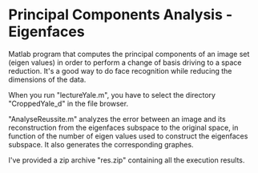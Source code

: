 # Principal Components Analysis - Eigenfaces

Matlab program that computes the principal components of an image set (eigen values) in order to perform a change of basis driving to a space reduction. It's a good way to do face recognition while reducing the dimensions of the data.

When you run "lectureYale.m", you have to select the directory "CroppedYale_d" in the file browser.

"AnalyseReussite.m" analyzes the error between an image and its reconstruction from the eigenfaces subspace to the original space, in function of the number of eigen values used to construct the eigenfaces subspace. It also generates the corresponding graphes.

I've provided a zip archive "res.zip" containing all the execution results.
